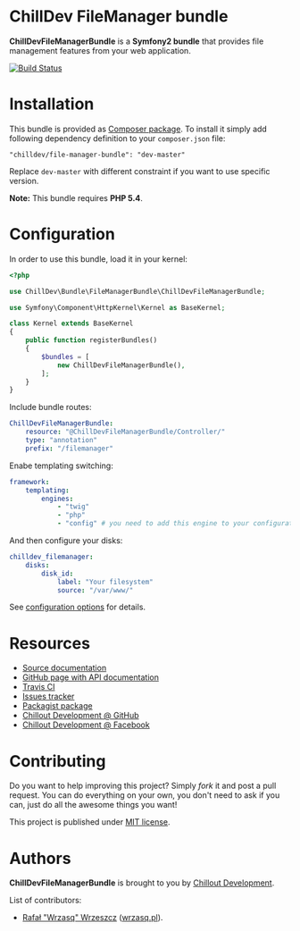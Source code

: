 <!---
# This file is part of the ChillDev FileManager bundle.
#
# @author Rafał Wrzeszcz <rafal.wrzeszcz@wrzasq.pl>
# @copyright 2012 © by Rafał Wrzeszcz - Wrzasq.pl.
# @version 0.0.1
# @since 0.0.1
# @package ChillDev\Bundle\FileManagerBundle
-->

# ChillDev FileManager bundle

**ChillDevFileManagerBundle** is a **Symfony2 bundle** that provides file management features from your web application.

[![Build Status](https://travis-ci.org/chilloutdevelopment/ChillDevFileManagerBundle.png)](https://travis-ci.org/chilloutdevelopment/ChillDevFileManagerBundle)

# Installation

This bundle is provided as [Composer package](https://packagist.org/packages/chilldev/file-manager-bundle). To install it simply add following dependency definition to your `composer.json` file:

```
"chilldev/file-manager-bundle": "dev-master"
```

Replace `dev-master` with different constraint if you want to use specific version.

**Note:** This bundle requires **PHP 5.4**.

# Configuration

In order to use this bundle, load it in your kernel:

```php
<?php

use ChillDev\Bundle\FileManagerBundle\ChillDevFileManagerBundle;

use Symfony\Component\HttpKernel\Kernel as BaseKernel;

class Kernel extends BaseKernel
{
    public function registerBundles()
    {
        $bundles = [
            new ChillDevFileManagerBundle(),
        ];
    }
}
```

Include bundle routes:

```yaml
ChillDevFileManagerBundle:
    resource: "@ChillDevFileManagerBundle/Controller/"
    type: "annotation"
    prefix: "/filemanager"
```

Enabe templating switching:

```yaml
framework:
    templating:
        engines:
            - "twig"
            - "php"
            - "config" # you need to add this engine to your configuration
```

And then configure your disks:

```yaml
chilldev_filemanager:
    disks:
        disk_id:
            label: "Your filesystem"
            source: "/var/www/"
```

See [configuration options](https://github.com/chilloutdevelopment/ChillDevFileManagerBundle/tree/master/Resources/doc/configuration.md) for details.

# Resources

-   [Source documentation](https://github.com/chilloutdevelopment/ChillDevFileManagerBundle/tree/master/Resources/doc/index.md)
-   [GitHub page with API documentation](http://chilloutdevelopment.github.com/ChillDevFileManagerBundle)
-   [Travis CI](https://travis-ci.org/chilloutdevelopment/ChillDevFileManagerBundle)
-   [Issues tracker](https://github.com/chilloutdevelopment/ChillDevFileManagerBundle/issues)
-   [Packagist package](https://packagist.org/packages/chilldev/file-manager-bundle)
-   [Chillout Development @ GitHub](https://github.com/chilloutdevelopment)
-   [Chillout Development @ Facebook](http://www.facebook.com/chilldev)

# Contributing

Do you want to help improving this project? Simply *fork* it and post a pull request. You can do everything on your own, you don't need to ask if you can, just do all the awesome things you want!

This project is published under [MIT license](https://github.com/chilloutdevelopment/ChillDevFileManagerBundle/LICENSE).

# Authors

**ChillDevFileManagerBundle** is brought to you by [Chillout Development](http://chilldev.pl).

List of contributors:

-   [Rafał "Wrzasq" Wrzeszcz](https://github.com/rafalwrzeszcz) ([wrzasq.pl](http://wrzasq.pl)).
